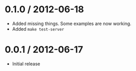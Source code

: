 
0.1.0 / 2012-06-18 
==================

  * Added missing things. Some examples are now working.
  * Added `make test-server`

0.0.1 / 2012-06-17 
==================

  * Initial release
